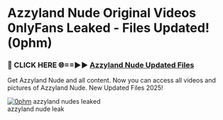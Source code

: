 # Azzyland Nude Original Videos 0nlyFans Leaked - Files Updated! (0phm)

<h3>🔴 CLICK HERE 🌐==►► <a href="https://tinyurl.com/52m3yx9h" rel="nofollow">Azzyland Nude Updated Files</a></h3>

Get Azzyland Nude and all content. Now you can access all videos and pictures of Azzyland Nude. New Updated Files 2025!

[![0phm](https://i.imgur.com/TnHtlc8.gif)](https://tinyurl.com/52m3yx9h)
azzyland nudes leaked<br>
azzyland nude leak